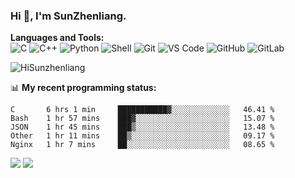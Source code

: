 
### Hi 👋, I'm SunZhenliang.



**Languages and Tools:**  
![C](https://img.shields.io/badge/-00599C?style=flat-square&logo=c&logoColor=white)
![C++](https://img.shields.io/badge/-C++-00599C?style=flat-square&logo=c%2B%2B&logoColor=white)
![Python](https://img.shields.io/badge/-Python-8fcfd1?style=flat-square&logo=Python)
![Shell](https://img.shields.io/badge/-Shell-blasck?style=flat-square&logo=Shell)
![Git](https://img.shields.io/badge/-Git-black?style=flat-square&logo=git)
![VS Code](https://img.shields.io/badge/-VS%20Code-007ACC?style=flat-square&logo=visual-studio-code)
![GitHub](https://img.shields.io/badge/-GitHub-181717?style=flat-square&logo=github)
![GitLab](https://img.shields.io/badge/-GitLab-FCA121?style=flat-square&logo=gitlab)

<img   src="https://github-readme-stats.vercel.app/api?username=HiSunzhenliang&count_private=true&show_icons=true" alt="HiSunzhenliang" />

📊 **My recent programming status:**
<!--START_SECTION:waka-->
```text
C       6 hrs 1 min     ███████████▓░░░░░░░░░░░░░   46.41 % 
Bash    1 hr 57 mins    ███▓░░░░░░░░░░░░░░░░░░░░░   15.07 % 
JSON    1 hr 45 mins    ███▒░░░░░░░░░░░░░░░░░░░░░   13.48 % 
Other   1 hr 11 mins    ██▒░░░░░░░░░░░░░░░░░░░░░░   09.17 % 
Nginx   1 hr 7 mins     ██░░░░░░░░░░░░░░░░░░░░░░░   08.65 % 
```
<!--END_SECTION:waka-->
[![](https://img.shields.io/ubuntu/v/ubuntu-wallpapers)](https://kubuntu.org/)
![](https://visitor-badge.glitch.me/badge?page_id=HiSunzhenliang.readme)

